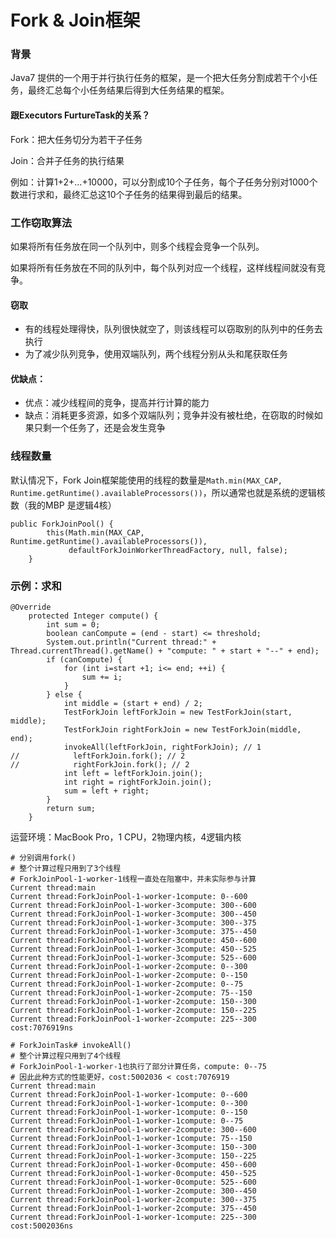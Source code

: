 # Fork & Join框架

### 背景

Java7 提供的一个用于并行执行任务的框架，是一个把大任务分割成若干个小任务，最终汇总每个小任务结果后得到大任务结果的框架。

#### 跟Executors FurtureTask的关系？

Fork：把大任务切分为若干子任务

Join：合并子任务的执行结果

例如：计算1+2+...+10000，可以分割成10个子任务，每个子任务分别对1000个数进行求和，最终汇总这10个子任务的结果得到最后的结果。

### 工作窃取算法

如果将所有任务放在同一个队列中，则多个线程会竞争一个队列。

如果将所有任务放在不同的队列中，每个队列对应一个线程，这样线程间就没有竞争。

#### 窃取

* 有的线程处理得快，队列很快就空了，则该线程可以窃取别的队列中的任务去执行
* 为了减少队列竞争，使用双端队列，两个线程分别从头和尾获取任务

#### 优缺点：

* 优点：减少线程间的竞争，提高并行计算的能力
* 缺点：消耗更多资源，如多个双端队列；竞争并没有被杜绝，在窃取的时候如果只剩一个任务了，还是会发生竞争

### 线程数量

默认情况下，Fork Join框架能使用的线程的数量是`Math.min(MAX_CAP, Runtime.getRuntime().availableProcessors())`，所以通常也就是系统的逻辑核数（我的MBP 是逻辑4核）

```
public ForkJoinPool() {
        this(Math.min(MAX_CAP, Runtime.getRuntime().availableProcessors()),
             defaultForkJoinWorkerThreadFactory, null, false);
    }
```

### 示例：求和

```
@Override
    protected Integer compute() {
        int sum = 0;
        boolean canCompute = (end - start) <= threshold;
        System.out.println("Current thread:" + Thread.currentThread().getName() + "compute: " + start + "--" + end);
        if (canCompute) {
            for (int i=start +1; i<= end; ++i) {
                sum += i;
            }
        } else {
            int middle = (start + end) / 2;
            TestForkJoin leftForkJoin = new TestForkJoin(start, middle);
            TestForkJoin rightForkJoin = new TestForkJoin(middle, end);
            invokeAll(leftForkJoin, rightForkJoin); // 1
//            leftForkJoin.fork(); // 2
//            rightForkJoin.fork(); // 2
            int left = leftForkJoin.join();
            int right = rightForkJoin.join();
            sum = left + right;
        }
        return sum;
    }
```

运营环境：MacBook Pro，1 CPU，2物理内核，4逻辑内核

```
# 分别调用fork()
# 整个计算过程只用到了3个线程
# ForkJoinPool-1-worker-1线程一直处在阻塞中，并未实际参与计算
Current thread:main
Current thread:ForkJoinPool-1-worker-1compute: 0--600
Current thread:ForkJoinPool-1-worker-3compute: 300--600
Current thread:ForkJoinPool-1-worker-3compute: 300--450
Current thread:ForkJoinPool-1-worker-3compute: 300--375
Current thread:ForkJoinPool-1-worker-3compute: 375--450
Current thread:ForkJoinPool-1-worker-3compute: 450--600
Current thread:ForkJoinPool-1-worker-3compute: 450--525
Current thread:ForkJoinPool-1-worker-3compute: 525--600
Current thread:ForkJoinPool-1-worker-2compute: 0--300
Current thread:ForkJoinPool-1-worker-2compute: 0--150
Current thread:ForkJoinPool-1-worker-2compute: 0--75
Current thread:ForkJoinPool-1-worker-2compute: 75--150
Current thread:ForkJoinPool-1-worker-2compute: 150--300
Current thread:ForkJoinPool-1-worker-2compute: 150--225
Current thread:ForkJoinPool-1-worker-2compute: 225--300
cost:7076919ns

# ForkJoinTask# invokeAll()
# 整个计算过程只用到了4个线程
# ForkJoinPool-1-worker-1也执行了部分计算任务，compute: 0--75
# 因此此种方式的性能更好，cost:5002036 < cost:7076919
Current thread:main
Current thread:ForkJoinPool-1-worker-1compute: 0--600
Current thread:ForkJoinPool-1-worker-1compute: 0--300
Current thread:ForkJoinPool-1-worker-1compute: 0--150
Current thread:ForkJoinPool-1-worker-1compute: 0--75
Current thread:ForkJoinPool-1-worker-2compute: 300--600
Current thread:ForkJoinPool-1-worker-1compute: 75--150
Current thread:ForkJoinPool-1-worker-3compute: 150--300
Current thread:ForkJoinPool-1-worker-3compute: 150--225
Current thread:ForkJoinPool-1-worker-0compute: 450--600
Current thread:ForkJoinPool-1-worker-0compute: 450--525
Current thread:ForkJoinPool-1-worker-0compute: 525--600
Current thread:ForkJoinPool-1-worker-2compute: 300--450
Current thread:ForkJoinPool-1-worker-2compute: 300--375
Current thread:ForkJoinPool-1-worker-2compute: 375--450
Current thread:ForkJoinPool-1-worker-1compute: 225--300
cost:5002036ns
```



